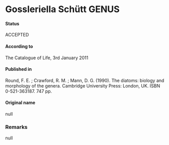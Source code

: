 Gossleriella Schütt GENUS
=======

#### Status
ACCEPTED

#### According to
The Catalogue of Life, 3rd January 2011

#### Published in
Round, F. E. ; Crawford, R. M. ; Mann, D. G. (1990). The diatoms: biology and morphology of the genera. Cambridge University Press: London, UK. ISBN 0-521-363187. 747 pp.

#### Original name
null

### Remarks
null